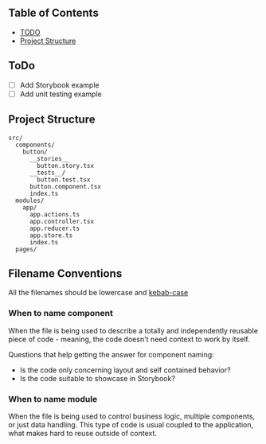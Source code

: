 ## Table of Contents

* [TODO](#todo)
* [Project Structure](#project-structure)

## ToDo

- [ ] Add Storybook example
- [ ] Add unit testing example
 
## Project Structure

```
src/
  components/
    button/
      __stories__
        button.story.tsx
      __tests__/
        button.test.tsx
      button.component.tsx
      index.ts
  modules/
    app/
      app.actions.ts
      app.controller.tsx
      app.reducer.ts
      app.store.ts
      index.ts
  pages/
```

## Filename Conventions

All the filenames should be lowercase and [kebab-case](https://en.wikipedia.org/wiki/Letter_case#Special_case_styles)

### When to name component

When the file is being used to describe a totally and independently reusable piece of code - meaning, the code doesn't need context to work by itself.

Questions that help getting the answer for component naming:

* Is the code only concerning layout and self contained behavior?
* Is the code suitable to showcase in Storybook?

### When to name module

When the file is being used to control business logic, multiple components, or just data handling.
This type of code is usual coupled to the application, what makes hard to reuse outside of context.
